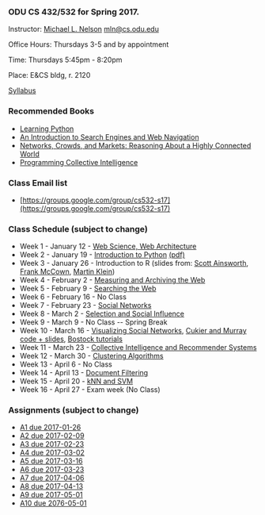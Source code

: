 ### ODU CS 432/532 for Spring 2017.
Instructor: [Michael L. Nelson](http://www.cs.odu.edu/~mln/) <mln@cs.odu.edu> 

Office Hours: Thursdays 3-5 and by appointment

Time: Thursdays 5:45pm - 8:20pm

Place: E&CS bldg, r. 2120

[Syllabus](https://raw.githubusercontent.com/phonedude/cs532-s17/master/syllabus.txt)

### Recommended Books
* [Learning Python](http://shop.oreilly.com/product/9780596158071.do)
* [An Introduction to Search Engines and Web Navigation](http://www.wiley.com/WileyCDA/WileyTitle/productCd-047052684X.html)
* [Networks, Crowds, and Markets: Reasoning About a Highly Connected World ](http://www.cs.cornell.edu/home/kleinber/networks-book/)
* [Programming Collective Intelligence ](http://shop.oreilly.com/product/9780596529321.do)

### Class Email list
* [https://groups.google.com/group/cs532-s17](https://groups.google.com/group/cs532-s17)

### Class Schedule (subject to change)
* Week 1 - January 12 - [Web Science, Web Architecture](https://raw.githubusercontent.com/phonedude/cs532-s17/master/slides/week-01-intro.ppt)
* Week 2 - January 19 - [Introduction to Python](https://raw.githubusercontent.com/phonedude/cs532-s17/master/slides/week-02-python.pptx) [(pdf)](https://raw.githubusercontent.com/phonedude/cs532-s17/master/slides/week-02-python.pdf) 
* Week 3 - January 26 - Introduction to R (slides from: [Scott Ainsworth](http://www.cs.odu.edu/~sainswor/Teaching/R), [Frank McCown](http://www.harding.edu/fmccown/r/), [Martin Klein](http://www.cs.odu.edu/~mklein/cs796/lecture/)) 
* Week 4 - February 2 - [Measuring and Archiving the Web](https://raw.githubusercontent.com/phonedude/cs532-s17/master/slides/week-04-measure-archive.ppt)
* Week 5 - February 9 - [Searching the Web](https://raw.githubusercontent.com/phonedude/cs532-s17/master/slides/week-05-searching.ppt)
* Week 6 - February 16 - No Class
* Week 7 - February 23 - [Social Networks](https://raw.githubusercontent.com/phonedude/cs532-s17/master/slides/week-07-social-networks.ppt)
* Week 8 - March 2 - [Selection and Social Influence](https://raw.githubusercontent.com/phonedude/cs532-s17/master/slides/week-08-selection.ppt)
* Week 9 - March 9 - No Class -- Spring Break
* Week 10 - March 16 - [Visualizing Social Networks](https://raw.githubusercontent.com/phonedude/cs532-s17/master/slides/week-10-visualization.ppt), [Cukier and Murray code + slides](https://github.com/alignedleft/strata-d3-tutorial), [Bostock tutorials](https://github.com/d3/d3/wiki/Tutorials)
* Week 11 - March 23 - [Collective Intelligence and Recommender Systems](https://raw.githubusercontent.com/phonedude/cs532-s17/master/slides/week-11-ci-recommender.ppt)
* Week 12 - March 30 - [Clustering Algorithms](https://raw.githubusercontent.com/phonedude/cs532-s17/master/slides/week-12-clustering.ppt)
* Week 13 - April 6 - No Class 
* Week 14 - April 13 - [Document Filtering](https://raw.githubusercontent.com/phonedude/cs532-s17/master/slides/week-14-document-filtering.ppt)
* Week 15 - April 20 - [kNN and SVM](https://raw.githubusercontent.com/phonedude/cs532-s17/master/slides/week-15-knn-svm.ppt) 
* Week 16 - April 27 - Exam week (No Class)

### Assignments (subject to change)
* [A1 due 2017-01-26](https://raw.githubusercontent.com/phonedude/cs532-s17/master/assignments/a1.txt)
* [A2 due 2017-02-09](https://raw.githubusercontent.com/phonedude/cs532-s17/master/assignments/a2.txt)
* [A3 due 2017-02-23](https://raw.githubusercontent.com/phonedude/cs532-s17/master/assignments/a3.txt) 
* [A4 due 2017-03-02](https://raw.githubusercontent.com/phonedude/cs532-s17/master/assignments/a4.txt)  
* [A5 due 2017-03-16](https://raw.githubusercontent.com/phonedude/cs532-s17/master/assignments/a5.txt) 
* [A6 due 2017-03-23](https://raw.githubusercontent.com/phonedude/cs532-s17/master/assignments/a6.txt)  
* [A7 due 2017-04-06](https://raw.githubusercontent.com/phonedude/cs532-s17/master/assignments/a7.txt)  
* [A8 due 2017-04-13](https://raw.githubusercontent.com/phonedude/cs532-s17/master/assignments/a8.txt)  
* [A9 due 2017-05-01](https://raw.githubusercontent.com/phonedude/cs532-s17/master/assignments/a9.txt) 
* [A10 due 2076-05-01](https://raw.githubusercontent.com/phonedude/cs532-s17/master/assignments/a10.txt)  
